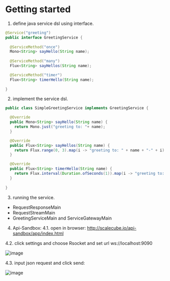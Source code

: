 # Getting started

1. define java service dsl using interface.

```java
@Service("greeting")
public interface GreetingService {
  
  @ServiceMethod("once")
  Mono<String> sayHello(String name);
  
  @ServiceMethod("many")
  Flux<String> sayHellos(String name);

  @ServiceMethod("timer")
  Flux<String> timerHello(String name);
  
}
```

2. implement the service dsl.

```java
public class SimpleGreetingService implements GreetingService {

  @Override
  public Mono<String> sayHello(String name) {
    return Mono.just("greeting to: "+ name);
  }

  @Override
  public Flux<String> sayHellos(String name) {
    return Flux.range(0, 3).map(i -> "greeting to: " + name + "-" + i);
  }

  @Override
  public Flux<String> timerHello(String name) {
    return Flux.interval(Duration.ofSeconds(1)).map(i -> "greeting to: " + name + "-" + i);
  }
  
}
```

3. running the service.

- RequestResponseMain 
- RequestStreamMain
- GreetingServiceMain and ServiceGatewayMain

4. Api-Sandbox:
4.1. open in browser: http://scalecube.io/api-sandbox/app/index.html

4.2. click settings and choose Rsocket and set url ws://localhost:9090

![image](https://user-images.githubusercontent.com/1706296/51670553-929d8980-1fcf-11e9-8c25-581381120844.png)

4.3. input json request and click send:

![image](https://user-images.githubusercontent.com/1706296/51670736-f4f68a00-1fcf-11e9-9155-9573d86f069c.png)






